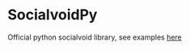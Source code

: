 # SocialvoidPy

Official python socialvoid library, see examples [here](https://github.com/Intellivoid/SocialvoidPy/blob/master/examples)
